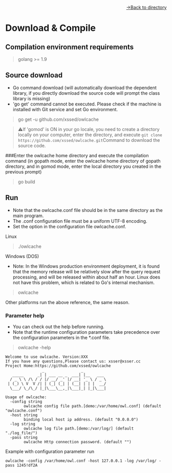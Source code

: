 [<p align="right">->Back to directory</p>](0.directory.md)

# Download & Compile   

## Compilation environment requirements    
>golang >= 1.9

## Source download  
* Go command download (will automatically download the dependent library, if you directly download the source code will prompt the class library is missing)    
* 'go get' command cannot be executed. Please check if the machine is installed with Git service and set Go environment.  

>go get -u github.com/xssed/owlcache  

>⚠If 'gomod' is ON in your go locale, you need to create a directory locally on your computer, enter the directory, and execute ` git clone https://github.com/xssed/owlcache.git `Command to download the source code.

###Enter the owlcache home directory and execute the compilation command (in gopath mode, enter the owlcache home directory of gopath directory, and in gomod mode, enter the local directory you created in the previous prompt)  
>go build

## Run 
* Note that the owlcache.conf file should be in the same directory as the main program.    
* The .conf configuration file must be a uniform UTF-8 encoding.  
* Set the <Pass> option in the configuration file owlcache.conf.      

Linux  
>./owlcache

Windows (DOS)  
* Note: In the Windows production environment deployment, it is found that the memory release will be relatively slow after the query request processing, and will be released within about half an hour. Linux does not have this problem, which is related to Go's internal mechanism.  
>owlcache

Other platforms run the above reference, the same reason.  

### Parameter help  
* You can check out the help before running. 
* Note that the runtime configuration parameters take precedence over the configuration parameters in the *.conf file.

>owlcache -help

```shell
Welcome to use owlcache. Version:XXX
If you have any questions,Please contact us: xsser@xsser.cc
Project Home:https://github.com/xssed/owlcache
                _                _
   _____      _| | ___ __ _  ___| |__   ___
  / _ \ \ /\ / / |/ __/ _' |/ __| '_ \ / _ \
 | (_) \ V  V /| | (_| (_| | (__| | | |  __/
  \___/ \_/\_/ |_|\___\__,_|\___|_| |_|\___|

Usage of owlcache:
  -config string
        owlcache config file path.[demo:/var/home/owl.conf] (default "owlcache.conf")
  -host string
        binding local host ip address. (default "0.0.0.0")
  -log string
        owlcache log file path.[demo:/var/log/] (default "./log_file/")
  -pass string
        owlcache Http connection password. (default "")
```

Example with configuration parameter run  
```shell
owlcache -config /var/home/owl.conf -host 127.0.0.1 -log /var/log/ -pass 1245!df2A
```





  
